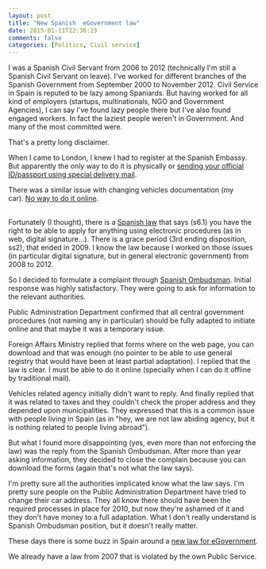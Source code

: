 ```yaml
---
layout: post
title: "New Spanish  eGovernment law"
date: 2015-01-11T22:36:23
comments: false
categories: [Politics, Civil service]
---
```


I was a Spanish Civil Servant from 2006 to 2012 (technically I'm still a Spanish Civil Servant on leave). I've worked for different branches of the Spanish Government from September 2000 to November 2012. Civil Service in Spain is reputed to be lazy among Spaniards. But having worked for all kind of employers (startups, multinationals, NGO and Government Agencies), I can say I've found lazy people there but I've also found engaged workers. In fact the laziest people weren't in Government. And many of the most committed were.


That's a pretty long disclaimer.


When I came to London, I knew I had to register at the Spanish Embassy. But apparently the only way to do it is physically or <a href="http://www.exteriores.gob.es/Consulados/LONDRES/es/Consulado/Paginas/AltaConsular.aspx">sending your official ID/passport using special delivery mail</a>.


There was a similar issue with changing vehicles documentation (my car).&nbsp;<a href="https://sede.dgt.gob.es/es/tramites-y-multas/permiso-de-conduccion/cambio-domicilio/">No way to do it online</a>.<br /><div><br /></div>Fortunately (I thought), there is a <a href="https://www.boe.es/boe/dias/2007/06/23/pdfs/A27150-27166.pdf">Spanish law</a> that says (s6.1) you have the right to be able to apply for anything using electronic procedures (as in web, digital signature...). There is a grace period (3rd ending disposition, ss2), that ended in 2009. I know the law because I worked on those issues (in particular digital signature, but in general electronic government) from 2008 to 2012.


So I decided to formulate a complaint through <a href="http://www.defensordelpueblo.es/en/index.html">Spanish Ombudsman</a>. Initial response was highly satisfactory. They were going to ask for information to the relevant authorities.


Public Administration Department confirmed that all central government procedures (not naming any in particular) should be fully adapted to initiate online and that maybe it was a temporary issue.


Foreign Affairs Ministry replied that forms where on the web page, you can download and that was enough (no pointer to be able to use general registry that would have been at least partial adaptation). I replied that the law is clear. I must be able to do it online (specially when I can do it offline by traditional mail).


Vehicles related agency initially didn't want to reply. And finally replied that it was related to taxes and they couldn't check the proper address and they depended upon municipalities. They expressed that this is a common issue with people living in Spain (as in "hey, we are not law abiding agency, but it is nothing related to people living abroad").


But what I found more disappointing (yes, even more than not enforcing the law) was the reply from the Spanish Ombudsman. After more than year asking information, they decided to close the complain because you can download the forms (again that's not what the law says).


I'm pretty sure all the authorities implicated know what the law says. I'm pretty sure people on the Public Administration Department have tried to change their car address. They all know there should have been the required processes in place for 2010, but now they're ashamed of it and they don't have money to a full adaptation. What I don't really understand is Spanish Ombudsman position, but it doesn't really matter.


These days there is some buzz in Spain around a <a href="http://www.lamoncloa.gob.es/consejodeministros/referencias/Paginas/2015/refc20150109.aspx#Admones">new law for eGovernment</a>.


We already have a law from 2007 that is violated by the own Public Service.
